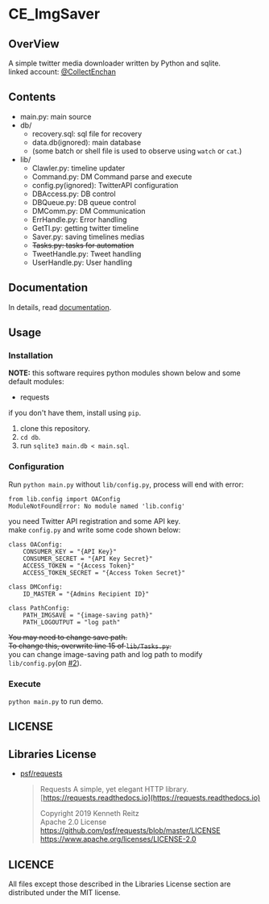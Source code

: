 # CE_ImgSaver

## OverView
A simple twitter media downloader written by Python and sqlite.  
linked account: [@CollectEnchan](twitter.com/CollectEnchan)  

## Contents
 * main.py: main source
 * db/
    * recovery.sql: sql file for recovery
    * data.db(ignored): main database
    * (some batch or shell file is used to observe using `watch` or `cat`.)
 * lib/
    * Clawler.py: timeline updater
    * Command.py: DM Command parse and execute
    * config.py(ignored): TwitterAPI configuration
    * DBAccess.py: DB control
    * DBQueue.py: DB queue control
    * DMComm.py: DM Communication
    * ErrHandle.py: Error handling
    * GetTl.py: getting twitter timeline
    * Saver.py: saving timelines medias
    * ~~Tasks.py: tasks for automation~~
    * TweetHandle.py: Tweet handling
    * UserHandle.py: User  handling

## Documentation
In details, read [documentation](documentation/index.md).

## Usage
### Installation
**NOTE:** this software requires python modules shown below and some default modules:

 * requests

if you don't have them, install using `pip`.  

 1. clone this repository.
 1. `cd db`.
 1. run `sqlite3 main.db < main.sql`.

### Configuration
Run `python main.py` without `lib/config.py`, process will end with error:

    from lib.config import OAConfig
    ModuleNotFoundError: No module named 'lib.config'
    
you need Twitter API registration and some API key.  
make `config.py` and write some code shown below:

    class OAConfig:
        CONSUMER_KEY = "{API Key}"
        CONSUMER_SECRET = "{API Key Secret}"
        ACCESS_TOKEN = "{Access Token}"
        ACCESS_TOKEN_SECRET = "{Access Token Secret}"

    class DMConfig:
        ID_MASTER = "{Admins Recipient ID}"

    class PathConfig:
        PATH_IMGSAVE = "{image-saving path}"
        PATH_LOGOUTPUT = "log path"

~~You may need to change save path.~~  
~~To change this, overwrite line 15 of `lib/Tasks.py`.~~  
you can change image-saving path and log path to modify `lib/config.py`(on [#2](https://github.com/Enchan1207/CE_ImgSaver/issues/2)).  

### Execute
`python main.py` to run demo.

## LICENSE
## Libraries License
* [psf/requests](https://github.com/psf/requests)
  > Requests
  > A simple, yet elegant HTTP library. [https://requests.readthedocs.io](https://requests.readthedocs.io)
  >
  > Copyright 2019 Kenneth Reitz  
  > Apache 2.0 License
  > https://github.com/psf/requests/blob/master/LICENSE
  > https://www.apache.org/licenses/LICENSE-2.0


## LICENCE
All files except those described in the Libraries License section are distributed under the MIT license.